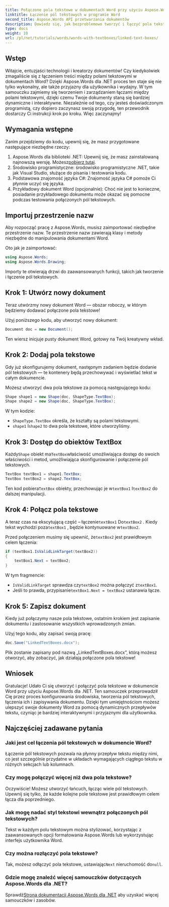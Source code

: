 ```yaml
---
title: Połączone pola tekstowe w dokumentach Word przy użyciu Aspose.Words dla .NET
linktitle: Łączenie pól tekstowych w programie Word
second_title: Aspose.Words API przetwarzania dokumentów
description: Dowiedz się, jak bezproblemowo tworzyć i łączyć pola tekstowe w dokumentach Word za pomocą Aspose.Words dla .NET. Postępuj zgodnie z naszym szczegółowym przewodnikiem, aby uzyskać bezproblemowy przepływ treści i profesjonalne wyniki.
type: docs
weight: 10
url: /pl/net/tutorials/words/words-with-textboxes/linked-text-boxes/
---
```

## Wstęp

Witajcie, entuzjaści technologii i kreatorzy dokumentów! Czy kiedykolwiek zmagaliście się z łączeniem treści między polami tekstowymi w dokumentach Word? Dzięki Aspose.Words dla .NET proces ten staje się nie tylko wykonalny, ale także przyjazny dla użytkownika i wydajny. W tym samouczku zajmiemy się tworzeniem i zarządzaniem łączami między polami tekstowymi, dzięki czemu Twoje dokumenty staną się bardziej dynamiczne i interaktywne. Niezależnie od tego, czy jesteś doświadczonym programistą, czy dopiero zaczynasz swoją przygodę, ten przewodnik dostarczy Ci instrukcji krok po kroku. Więc zaczynajmy!

## Wymagania wstępne

Zanim przejdziemy do kodu, upewnij się, że masz przygotowane następujące niezbędne rzeczy:

1.  Aspose.Words dla biblioteki .NET: Upewnij się, że masz zainstalowaną najnowszą wersję. Możesz[pobierz tutaj](https://releases.aspose.com/words/net/).
2. Środowisko programistyczne: środowisko programistyczne .NET, takie jak Visual Studio, służące do pisania i testowania kodu.
3. Podstawowa znajomość języka C#: Znajomość języka C# pomoże Ci płynnie uczyć się języka.
4. Przykładowy dokument Word (opcjonalnie): Choć nie jest to konieczne, posiadanie przykładowego dokumentu może okazać się pomocne podczas testowania połączonych pól tekstowych.

## Importuj przestrzenie nazw

Aby rozpocząć pracę z Aspose.Words, musisz zaimportować niezbędne przestrzenie nazw. Te przestrzenie nazw zawierają klasy i metody niezbędne do manipulowania dokumentami Word.

Oto jak je zaimportować:

```csharp
using Aspose.Words;
using Aspose.Words.Drawing;
```

Importy te otwierają drzwi do zaawansowanych funkcji, takich jak tworzenie i łączenie pól tekstowych.

## Krok 1: Utwórz nowy dokument

Teraz utwórzmy nowy dokument Word — obszar roboczy, w którym będziemy dodawać połączone pola tekstowe!

Użyj poniższego kodu, aby utworzyć nowy dokument:

```csharp
Document doc = new Document();
```

Ten wiersz inicjuje pusty dokument Word, gotowy na Twój kreatywny wkład.

## Krok 2: Dodaj pola tekstowe

Gdy już skonfigurujemy dokument, następnym zadaniem będzie dodanie pól tekstowych — te kontenery będą przechowywać i wyświetlać tekst w całym dokumencie.

Możesz utworzyć dwa pola tekstowe za pomocą następującego kodu:

```csharp
Shape shape1 = new Shape(doc, ShapeType.TextBox);
Shape shape2 = new Shape(doc, ShapeType.TextBox);
```

W tym kodzie:
- `ShapeType.TextBox` określa, że kształty są polami tekstowymi.
- `shape1` I`shape2` to dwa pola tekstowe, które utworzyliśmy.

## Krok 3: Dostęp do obiektów TextBox

 Każdy`Shape` obiekt ma`TextBox`właściwość umożliwiająca dostęp do swoich właściwości i metod, umożliwiająca skonfigurowanie i połączenie pól tekstowych.

```csharp
TextBox textBox1 = shape1.TextBox;
TextBox textBox2 = shape2.TextBox;
```

 Ten kod pobiera`TextBox` obiekty, przechowując je w`textBox1` I`textBox2` do dalszej manipulacji.

## Krok 4: Połącz pola tekstowe

 A teraz czas na ekscytującą część – łączenie`textBox1` Do`textBox2` . Kiedy tekst wychodzi poza`textBox1` , będzie kontynuowane w`textBox2`.

 Przed połączeniem musimy się upewnić, że`textBox2` jest prawidłowym celem łączenia:

```csharp
if (textBox1.IsValidLinkTarget(textBox2))
{
    textBox1.Next = textBox2;
}
```

W tym fragmencie:
- `IsValidLinkTarget` sprawdza czy`textBox2` można połączyć z`textBox1`.
-  Jeśli to prawda, przypisanie`textBox1.Next = textBox2` ustanawia łącze.

## Krok 5: Zapisz dokument

Kiedy już połączymy nasze pola tekstowe, ostatnim krokiem jest zapisanie dokumentu i zastosowanie wszystkich wprowadzonych zmian.

Użyj tego kodu, aby zapisać swoją pracę:

```csharp
doc.Save("LinkedTextBoxes.docx");
```

Plik zostanie zapisany pod nazwą „LinkedTextBoxes.docx”, którą możesz otworzyć, aby zobaczyć, jak działają połączone pola tekstowe!

## Wniosek

Gratulacje! Udało Ci się utworzyć i połączyć pola tekstowe w dokumencie Word przy użyciu Aspose.Words dla .NET. Ten samouczek przeprowadził Cię przez proces konfigurowania środowiska, tworzenia pól tekstowych, łączenia ich i zapisywania dokumentu. Dzięki tym umiejętnościom możesz ulepszyć swoje dokumenty Word za pomocą dynamicznych przepływów tekstu, czyniąc je bardziej interaktywnymi i przyjaznymi dla użytkownika.

## Najczęściej zadawane pytania

### Jaki jest cel łączenia pól tekstowych w dokumencie Word?  
Łączenie pól tekstowych pozwala na płynny przepływ tekstu między nimi, co jest szczególnie przydatne w układach wymagających ciągłego tekstu w różnych sekcjach lub kolumnach.

### Czy mogę połączyć więcej niż dwa pola tekstowe?  
Oczywiście! Możesz utworzyć łańcuch, łącząc wiele pól tekstowych. Upewnij się tylko, że każde kolejne pole tekstowe jest prawidłowym celem łącza dla poprzedniego.

### Jak mogę nadać styl tekstowi wewnątrz połączonych pól tekstowych?  
Tekst w każdym polu tekstowym można stylizować, korzystając z zaawansowanych opcji formatowania Aspose.Words lub wykorzystując interfejs użytkownika Word.

### Czy można rozłączyć pola tekstowe?  
 Tak, możesz odłączyć pola tekstowe, ustawiając`Next` nieruchomość do`null`.

### Gdzie mogę znaleźć więcej samouczków dotyczących Aspose.Words dla .NET?  
 Sprawdź[Strona dokumentacji Aspose.Words dla .NET](https://reference.aspose.com/words/net/) aby uzyskać więcej samouczków i zasobów.